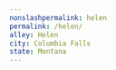 ```yaml
---
﻿nonslashpermalink: helen
permalink: /helen/
alley: Helen
city: Columbia Falls
state: Montana
---
```

